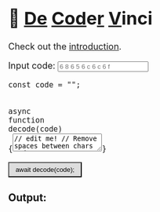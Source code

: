 # 📜   **<u>De</u>  <u>Cod</u>e<u>r</u>  <u>V</u>inci**  

<link rel="stylesheet" href="./styles/codemirror.css">
<style>
	body { font-size:18px; }
	pre { margin: 0; }
	button { background:#DDD !important; width: 150px; padding: 6px 0; }
	.wrapped,.wrapped>code { white-space: normal !important; }
</style>
<script src="codemirror.js"></script>
<script src="./modes/javascript.js"></script>
<script>
console.log('Hello hacker!');
let code = '6 8 6 5 6 c 6 c 6 f';
document.addEventListener('DOMContentLoaded', () => {
	const runButton = document.getElementById('run');
	const resultCode = document.getElementById('result-code');
	const codeEl = document.getElementById('code');
	const editor = CodeMirror.fromTextArea(codeEl, {
		lineNumbers: true,
	});
	const assignValueEl = document.getElementById('assign-value');
	const codeInput = document.getElementById('code-input');
	codeInput.placeholder = code;
	codeInput.addEventListener('input', e => {
		code = e.target.value;
		assignValueEl.innerText = '"'+code+'"';
	});
	runButton.addEventListener('click', () => {
		const src = 'return (async function(){'+editor.getValue()+'})()';
		const func = new Function('code', src);
		func(code).then(res => {
			console.log(res);
			if (typeof(res) === 'string')
				resultCode.innerText = res;
			else
				resultCode.innerHTML = '<b>Invalid result type, string expected</b>';
		});
	});
});
</script>

Check out the [introduction](/decodervinci/intro).

Input code: <input id="code-input" type="string" placeholder="6 8 6 5 6 c 6 c 6 f">

<pre class="cm-s-default"><code class="wrapped"><span class="cm-keyword">const</span> <span class="cm-variable-2">code</span> <span class="cm-operator">=</span> <span id="assign-value" class="cm-string">"<script>document.write(code)</script>"</span>;</code><code>
<span class="cm-keyword">async</span> <span class="cm-keyword">function</span> <span class="cm-variable-2">decode</span>(<span class="cm-variable-2">code</span>) {<textarea id="code">// edit me!
// Remove spaces between chars
code = code.split(' ').join('');
// Match hex char pairs, replace each pair with the string representation
code = code.match(/\w{2}/g).map(
    hex => String.fromCharCode(parseInt(hex, 16))
).join('');
// Return the decoded string
return code;</textarea>}
</code></pre>
<button id="run" class="CodeMirror cm-s-default" type="button"><span class="cm-keyword">await</span> <span class="cm-variable-2"><span class="cm-variable-2">decode</span>(<span class="cm-variable-2">code</span>);</button>
<div class="result wrapped">
	<h3>Output:</h3>
	<pre><code id="result-code"></code></pre>
</div>